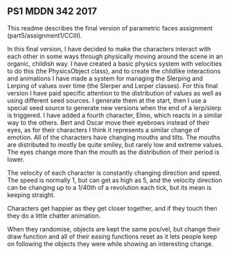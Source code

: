 ## PS1 MDDN 342 2017

This readme describes the final version of parametric faces assignment (part5/assignment1/CCIII).

In this final version, I have decided to make the characters interact with each other in some ways through physically moving around the scene in an organic, childish way. I have created a basic physics system with velocities to do this (the PhysicsObject class), and to create the childlike interactions and animations I have made a system for managing the Slerping and Lerping of values over time (the Slerper and Lerper classes).
For this final version I have paid specific attention to the distribution of values as well as using different seed sources. I generate them at the start, then I use a special seed source to generate new versions when the end of a lerp/slerp is triggered.
I have added a fourth character, Elmo, which reacts in a similar way to the others.
Bert and Oscar move their eyebrows instead of their eyes, as for their characters I think it represents a similar change of emotion.
All of the characters have changing mouths and tilts.
The mouths are distributed to mostly be quite smiley, but rarely low and extreme values.
The eyes change more than the mouth as the distribution of their period is lower.

The velocity of each character is constantly changing direction and speed. The speed is normally 1, but can get as high as 5, and the velocity direction can be changing up to a 1/40th of a revolution each tick, but its mean is keeping straight.

Characters get happier as they get closer together, and if they touch then they do a little chatter animation.

When they randomise, objects are kept the same pos/vel, but change their draw function and all of their easing functions reset as it lets people keep on following the objects they were while showing an interesting change.